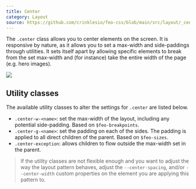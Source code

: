 ```yaml
---
title: Center
category: Layout
source: https://github.com/crinklesio/feo-css/blob/main/src/layout/_center.scss
---
```


The `.center` class allows you to center elements on the screen. It is responsive by nature, as it allows you to set a max-width and side-paddings through utilities. It sets itself apart by allowing specific elements to break from the set max-width and (for instance) take the entire width of the page (e.g. hero images).

![](/img/center.png)

## Utility classes

The available utility classes to alter the settings for `.center` are listed below.

- `.center-w-<name>`: set the max-width of the layout, including any potential side-padding. Based on `$feo-breakpoints`.
- `.center-g-<name>`: set the padding on each of the sides. The padding is applied to all direct children of the parent. Based on `$feo-sizes`.
- `.center-exception`: allows children to flow outside the max-width set in the parent.

> If the utility classes are not flexible enough and you want to adjust the way the layout pattern behaves, adjust the `--center-spacing`, and/or `--center-width` custom properties on the element you are applying this pattern to.
